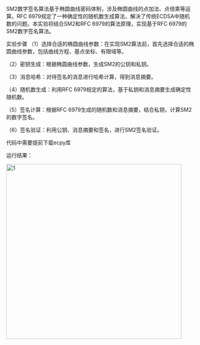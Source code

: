 SM2数字签名算法基于椭圆曲线密码体制，涉及椭圆曲线的点加法、点倍乘等运算。RFC 6979规定了一种确定性的随机数生成算法，解决了传统ECDSA中随机数的问题。本实验将结合SM2和RFC 6979的算法原理，实现基于RFC 6979的SM2数字签名算法。

实验步骤
（1）选择合适的椭圆曲线参数：在实现SM2算法前，首先选择合适的椭圆曲线参数，包括曲线方程、基点坐标、有限域等。

（2）密钥生成：根据椭圆曲线参数，生成SM2的公钥和私钥。

（3）消息哈希：对待签名的消息进行哈希计算，得到消息摘要。

（4）随机数生成：利用RFC 6979规定的算法，基于私钥和消息摘要生成确定性随机数。

（5）签名计算：根据RFC 6979生成的随机数和消息摘要，结合私钥，计算SM2的数字签名。

（6）签名验证：利用公钥、消息摘要和签名，进行SM2签名验证。

代码中需要提前下载ecpy库

运行结果：

<img width="468" alt="1" src="https://github.com/wavteirv/sdu-project-group78/assets/102475494/f5829acd-04cc-4d56-9afb-64d53ed2f550">
